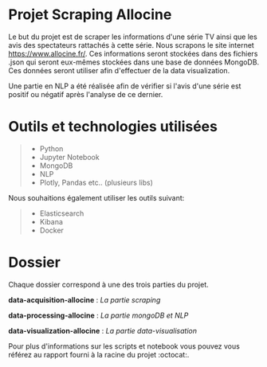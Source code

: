 # Projet Scraping Allocine
Le but du projet est de scraper les informations d'une série TV ainsi que les avis des spectateurs rattachés à cette série. Nous scrapons le site internet https://www.allocine.fr/.
Ces informations seront stockées dans des fichiers .json qui seront eux-mêmes stockées dans une base de données MongoDB.
Ces données seront utiliser afin d'effectuer de la data visualization. 

Une partie en NLP a été réalisée afin de vérifier si l'avis d'une série est positif ou négatif après l'analyse de ce dernier.

# Outils et technologies utilisées 

> - Python
> - Jupyter Notebook
> - MongoDB
> - NLP
> - Plotly, Pandas etc.. (plusieurs libs)

Nous souhaitions également utiliser les outils suivant:
> - Elasticsearch
> - Kibana
> - Docker


# Dossier
Chaque dossier correspond à une des trois parties du projet. 

**data-acquisition-allocine** : *La partie scraping*

**data-processing-allocine** : *La partie mongoDB et NLP*

**data-visualization-allocine** : *La partie data-visualisation*


Pour plus d'informations sur les scripts et notebook vous pouvez vous référez au rapport fourni à la racine du projet :octocat:. 